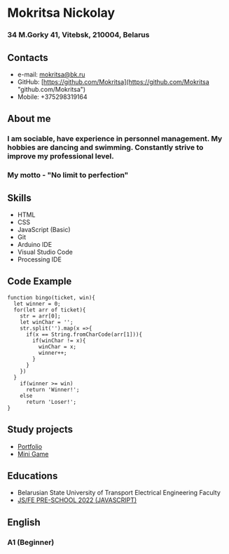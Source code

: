 # Mokritsa Nickolay

### 34 M.Gorky 41, Vitebsk, 210004, Belarus

## Contacts

* e-mail: mokritsa@bk.ru
* GitHub: [https://github.com/Mokritsa](https://github.com/Mokritsa "github.com/Mokritsa")
* Mobile: +375298319164

## About me
### I am sociable, have experience in personnel management. My hobbies are dancing and swimming. Сonstantly strive to improve my professional level. 

### My motto - "No limit to perfection"

## Skills

* HTML
* CSS
* JavaScript (Basic)
* Git
* Arduino IDE
* Visual Studio Code
* Processing IDE

## Code Example
```
function bingo(ticket, win){
  let winner = 0;
  for(let arr of ticket){
    str = arr[0];
    let winChar = '';
    str.split('').map(x =>{
      if(x == String.fromCharCode(arr[1])){
        if(winChar != x){
          winChar = x;
          winner++;
        }
      }
    })
  }
    if(winner >= win)
      return 'Winner!';
    else
      return 'Loser!';  
}
```

## Study projects

* [Portfolio](https://mokritsa.github.io/portfolio/ "Photographer's portfolio")
* [Mini Game](https://mokritsa.github.io/snake-game/ "Snake")

## Educations

* Belarusian State University of Transport Electrical Engineering Faculty
* [JS/FE PRE-SCHOOL 2022 (JAVASCRIPT)](https://app.rs.school/certificate/dhy0ywhc "Certificate")

## English
### A1 (Beginner)
